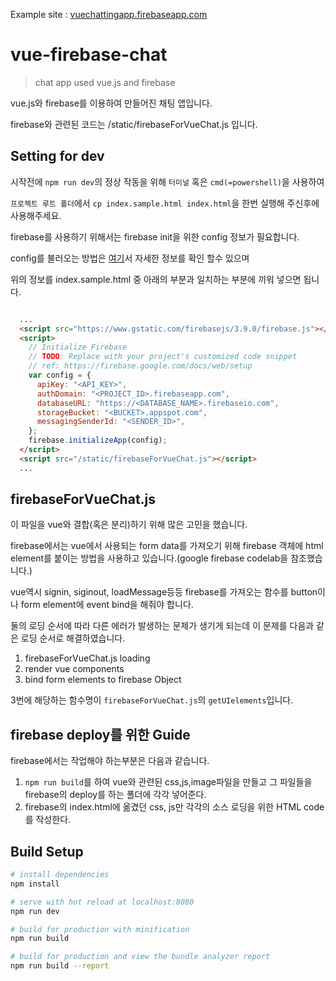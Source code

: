 Example site : [vuechattingapp.firebaseapp.com](http://vuechattingapp.firebaseapp.com)

# vue-firebase-chat

> chat app used vue.js and firebase

vue.js와 firebase를 이용하여 만들어진 채팅 앱입니다.

firebase와 관련된 코드는 /static/firebaseForVueChat.js 입니다.

## Setting for dev

시작전에 `npm run dev`의 정상 작동을 위해 `터미널` 혹은 `cmd(=powershell)`을 사용하여

`프로젝트 루트 폴더`에서 `cp index.sample.html index.html`을 한번 실행해 주신후에 사용해주세요.

firebase를 사용하기 위해서는 firebase init을 위한 config 정보가 필요합니다. 

config를 불러오는 방법은 [여기](https://firebase.google.com/docs/web/setup)서 자세한 정보를 확인 할수 있으며

위의 정보를 index.sample.html 중 아래의 부분과 일치하는 부분에 끼워 넣으면 됩니다.


``` html 

  ...
  <script src="https://www.gstatic.com/firebasejs/3.9.0/firebase.js"></script>
  <script>
    // Initialize Firebase
    // TODO: Replace with your project's customized code snippet
    // ref: https://firebase.google.com/docs/web/setup
    var config = {
      apiKey: "<API_KEY>",
      authDomain: "<PROJECT_ID>.firebaseapp.com",
      databaseURL: "https://<DATABASE_NAME>.firebaseio.com",
      storageBucket: "<BUCKET>.appspot.com",
      messagingSenderId: "<SENDER_ID>",
    };
    firebase.initializeApp(config);
  </script>
  <script src="/static/firebaseForVueChat.js"></script>
  ...

```

## firebaseForVueChat.js

이 파일을 vue와 결합(혹은 분리)하기 위해 많은 고민을 했습니다. 

firebase에서는 vue에서 사용되는 form data를 가져오기 위해 firebase 객체에 html element를 붙이는 방법을 사용하고 있습니다.(google firebase codelab을 참조했습니다.)

vue역시 signin, siginout, loadMessage등등 firebase를 가져오는 함수를 button이나 form element에 event bind을 해줘야 합니다.

둘의 로딩 순서에 따라 다른 에러가 발생하는 문제가 생기게 되는데 이 문제를 다음과 같은 로딩 순서로 해결하였습니다.

1. firebaseForVueChat.js loading
2. render vue components
3. bind form elements to firebase Object

3번에 해당하는 함수명이 `firebaseForVueChat.js`의 `getUIelements`입니다.

## firebase deploy를 위한 Guide

firebase에서는 작업해야 하는부분은 다음과 같습니다.

1. `npm run build`를 하여 vue와 관련된 css,js,image파일을 만들고 그 파일들을 firebase의 deploy를 하는 폴더에 각각 넣어준다.
2. firebase의 index.html에 옮겼던 css, js만 각각의 소스 로딩을 위한 HTML code를 작성한다.

## Build Setup

``` bash
# install dependencies
npm install

# serve with hot reload at localhost:8080
npm run dev

# build for production with minification
npm run build

# build for production and view the bundle analyzer report
npm run build --report
```
